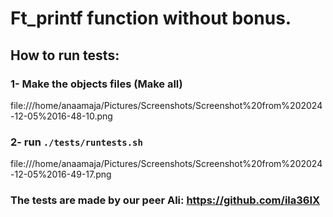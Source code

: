 # Ft_printf function without bonus.
## How to run tests:
### 1- Make the objects files (Make all)
file:///home/anaamaja/Pictures/Screenshots/Screenshot%20from%202024-12-05%2016-48-10.png

### 2- run ```./tests/runtests.sh```
file:///home/anaamaja/Pictures/Screenshots/Screenshot%20from%202024-12-05%2016-49-17.png

### The tests are made by our peer Ali: https://github.com/ila36IX
